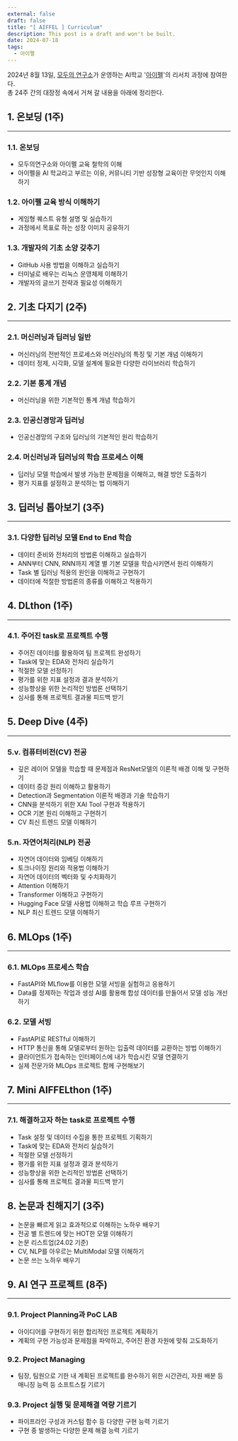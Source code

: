 ```yaml
---
external: false
draft: false
title: "[ AIFFEL ] Curriculum"
description: This post is a draft and won't be built.
date: 2024-07-18
tags:
  - 아이펠
---
```

2024년 8월 13일, [모두의 연구소](https://modulabs.co.kr/)가 운영하는 AI학교 '[아이펠](https://www.aiffel.io/)'의 리서치 과정에 참여한다.   
총 24주 간의 대장정 속에서 거쳐 갈 내용을 아래에 정리한다.

## 1. 온보딩 (1주)
---
### 1.1. 온보딩

- 모두의연구소와 아이펠 교육 철학의 이해
- 아이펠을 AI 학교라고 부르는 이유, 커뮤니티 기반 성장형 교육이란 무엇인지 이해하기

### 1.2. 아이펠 교육 방식 이해하기

- 게임형 퀘스트 유형 설명 및 실습하기
- 과정에서 목표로 하는 성장 이미지 공유하기

### 1.3. 개발자의 기초 소양 갖추기

- GitHub 사용 방법을 이해하고 실습하기
- 터미널로 배우는 리눅스 운영체제 이해하기
- 개발자의 글쓰기 전략과 필요성 이해하기


## 2. 기초 다지기 (2주)
---
### 2.1. 머신러닝과 딥러닝 일반

- 머신러닝의 전반적인 프로세스와 머신러닝의 특징 및 기본 개념 이해하기
- 데이터 정제, 시각화, 모델 설계에 필요한 다양한 라이브러리 학습하기

### 2.2. 기본 통계 개념

- 머신러닝을 위한 기본적인 통계 개념 학습하기

### 2.3. 인공신경망과 딥러닝

- 인공신경망의 구조와 딥러닝의 기본적인 원리 학습하기

### 2.4. 머신러닝과 딥러닝의 학습 프로세스 이해

- 딥러닝 모델 학습에서 발생 가능한 문제점을 이해하고, 해결 방안 도출하기
- 평가 지표를 설정하고 분석하는 법 이해하기


## 3. 딥러닝 톱아보기 (3주)
---
### 3.1. 다양한 딥러닝 모델 End to End 학습

- 데이터 준비와 전처리의 방법론 이해하고 실습하기
- ANN부터 CNN, RNN까지 계열 별 기본 모델을 학습시키면서 원리 이해하기
- Task 별 딥러닝 적용의 원인을 이해하고 구현하기
- 데이터에 적절한 방법론의 종류를 이해하고 적용하기


## 4. DLthon (1주)
---
### 4.1. 주어진 task로 프로젝트 수행

- 주어진 데이터를 활용하여 팀 프로젝트 완성하기
- Task에 맞는 EDA와 전처리 실습하기
- 적절한 모델 선정하기
- 평가를 위한 지표 설정과 결과 분석하기
- 성능향상을 위한 논리적인 방법론 선택하기
- 심사를 통해 프로젝트 결과물 피드백 받기


## 5. Deep Dive (4주)
---
### 5.v. 컴퓨터비전(CV) 전공

- 깊은 레이어 모델을 학습할 때 문제점과 ResNet모델의 이론적 배경 이해 및 구현하기
- 데이터 증강 원리 이해하고 활용하기
- Detection과 Segmentation 이론적 배경과 기술 학습하기
- CNN을 분석하기 위한 XAI Tool 구현과 적용하기
- OCR 기본 원리 이해하고 구현하기
- CV 최신 트렌드 모델 이해하기

### 5.n. 자연어처리(NLP) 전공

- 자연어 데이터와 임베딩 이해하기
- 토크나이징 원리와 적용법 이해하기
- 자연어 데이터의 벡터화 및 수치화하기
- Attention 이해하기
- Transformer 이해하고 구현하기
- Hugging Face 모델 사용법 이해하고 학습 루프 구현하기
- NLP 최신 트렌드 모델 이해하기


## 6. MLOps (1주)
---
### 6.1. MLOps 프로세스 학습

- FastAPI와 MLflow를 이용한 모델 서빙을 실험하고 응용하기
- Data를 정제하는 작업과 생성 AI를 활용해 합성 데이터를 만들어서 모델 성능 개선하기

### 6.2. 모델 서빙

- FastAPI로 RESTful 이해하기
- HTTP 통신을 통해 모델로부터 원하는 입출력 데이터를 교환하는 방법 이해하기
- 클라이언트가 접속하는 인터페이스에 내가 학습시킨 모델 연결하기
- 실제 전문가와 MLOps 프로젝트 함께 구현해보기


## 7. Mini AIFFELthon (1주)
---
### 7.1. 해결하고자 하는 task로 프로젝트 수행

- Task 설정 및 데이터 수집을 통한 프로젝트 기획하기
- Task에 맞는 EDA와 전처리 실습하기
- 적절한 모델 선정하기
- 평가를 위한 지표 설정과 결과 분석하기
- 성능향상을 위한 논리적인 방법론 선택하기
- 심사를 통해 프로젝트 결과물 피드백 받기


## 8. 논문과 친해지기 (3주)

- 논문을 빠르게 읽고 효과적으로 이해하는 노하우 배우기
- 전공 별 트렌드에 맞는 HOT한 모델 이해하기
- 논문 리스트업(24.02 기준)
- CV, NLP를 아우르는 MultiModal 모델 이해하기
- 논문 쓰는 노하우 배우기


## 9. AI 연구 프로젝트 (8주)
---
### 9.1. Project Planning과 PoC LAB

- 아이디어를 구현하기 위한 합리적인 프로젝트 계획하기
- 계획의 구현 가능성과 문제점을 파악하고, 주어진 환경 자원에 맞춰 고도화하기

### 9.2. Project Managing

- 팀장, 팀원으로 기한 내 계획된 프로젝트를 완수하기 위한 시간관리, 자원 배분 등 매니징 능력 등 소프트스킬 기르기

### 9.3. Project 실행 및 문제해결 역량 기르기

- 파이프라인 구성과 커스텀 함수 등 다양한 구현 능력 기르기
- 구현 중 발생하는 다양한 문제 해결 능력 기르기